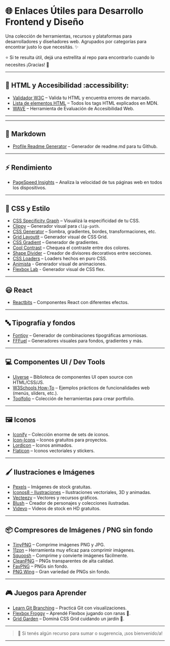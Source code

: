 # 🌐 Enlaces Útiles para Desarrollo Frontend y Diseño

Una colección de herramientas, recursos y plataformas para desarrolladores y diseñadores web. Agrupados por categorías para encontrar justo lo que necesitás. ✨

⭐ Si te resulta útil, dejá una estrellita al repo para encontrarlo cuando lo necesites ¡Gracias! 🙌

---

## 🧱 HTML y Accesibilidad :accessibility:

- [Validador W3C](https://validator.w3.org/) – Valida tu HTML y encuentra errores de marcado.
- [Lista de elementos HTML](https://developer.mozilla.org/es/docs/Web/HTML/Element) – Todos los tags HTML explicados en MDN.
- [WAVE](https://wave.webaim.org/) – Herramienta de Evaluación de Accesibilidad Web.

---

---

## 👋 Markdown

- [Profile Readme Generator](https://profile-readme-generator.com/) – Generador de readme.md para tu Github.

---

## ⚡ Rendimiento

- [PageSpeed Insights](https://pagespeed.web.dev/) – Analiza la velocidad de tus páginas web en todos los dispositivos.

---

## 🎨 CSS y Estilo

- [CSS Specificity Graph](https://jonassebastianohlsson.com/specificity-graph/) – Visualizá la especificidad de tu CSS.
- [Clippy](https://bennettfeely.com/clippy/) – Generador visual para `clip-path`.
- [CSS Generator](https://cssgenerator.org/) – Sombra, gradientes, bordes, transformaciones, etc.
- [Grid Layoutit](https://grid.layoutit.com/) – Generador visual de CSS Grid.
- [CSS Gradient](https://cssgradient.io/) – Generador de gradientes.
- [Cool Contrast](https://coolcontrast.vercel.app/) – Chequea el contraste entre dos colores.
- [Shape Divider](https://www.shapedivider.app/) – Creador de divisores decorativos entre secciones.
- [CSS Loaders](https://cssloaders.github.io/) – Loaders hechos en puro CSS.
- [Animista](https://animista.net/play/attention) - Generador visual de animaciones.
- [Flexbox Lab](https://flexboxlabs.netlify.app/) - Generador visual de CSS flex.

---

## 😃 React

- [Reactbits](https://www.reactbits.dev/) – Componentes React con diferentes efectos.

---

## 🔤 Tipografía y fondos

- [Fontjoy](https://fontjoy.com/) – Generador de combinaciones tipográficas armoniosas.
- [FFFuel](https://www.fffuel.co/) – Generadores visuales para fondos, gradientes y más.

---

## 💻 Componentes UI / Dev Tools

- [Uiverse](https://uiverse.io/) – Biblioteca de componentes UI open source con HTML/CSS/JS.
- [W3Schools How-To](https://www.w3schools.com/howto/default.asp) – Ejemplos prácticos de funcionalidades web (menús, sliders, etc.).
- [Toolfolio](https://toolfolio.io/) – Colección de herramientas para crear portfolio.

---

## 🖼 Iconos

- [Iconify](https://icon-sets.iconify.design/) – Colección enorme de sets de iconos.
- [Icon-Icons](https://icon-icons.com/) – Iconos gratuitos para proyectos.
- [Lordicon](https://lordicon.com/) – Iconos animados.
- [Flaticon](https://www.flaticon.es/) – Iconos vectoriales y stickers.

---

## 🖌 Ilustraciones e Imágenes

- [Pexels](https://www.pexels.com/es-es/) – Imágenes de stock gratuitas.
- [Iconos8 – Ilustraciones](https://iconos8.es/illustrations) – Ilustraciones vectoriales, 3D y animadas.
- [Vecteezy](https://es.vecteezy.com/) – Vectores y recursos gráficos.
- [Blush](https://blush.design/es) – Creador de personajes y colecciones ilustradas.
- [Videvo](https://www.videvo.net/) – Videos de stock en HD gratuitos.

---

## 📦 Compresores de Imágenes / PNG sin fondo

- [TinyPNG](https://tinypng.com/) – Comprime imágenes PNG y JPG.
- [11zon](https://imagecompressor.11zon.com/es/compress-image/) – Herramienta muy eficaz para comprimir imágenes.
- [Squoosh](https://squoosh.app/) – Comprime y convierte imágenes fácilmente.
- [CleanPNG](https://www.cleanpng.com/) – PNGs transparentes de alta calidad.
- [FavPNG](https://favpng.com/) – PNGs sin fondo.
- [PNG Wing](https://www.pngwing.com/es) – Gran variedad de PNGs sin fondo.

---

## 🎮 Juegos para Aprender

- [Learn Git Branching](https://learngitbranching.js.org/?locale=es_AR) – Practicá Git con visualizaciones.
- [Flexbox Froggy](https://flexboxfroggy.com/#es) – Aprendé Flexbox jugando con ranas 🐸.
- [Grid Garden](https://cssgridgarden.com/#es) – Dominá CSS Grid cuidando un jardín 🥕.

---

> 📌 Si tenés algún recurso para sumar o sugerencia, ¡sos bienvenido/a!

---
